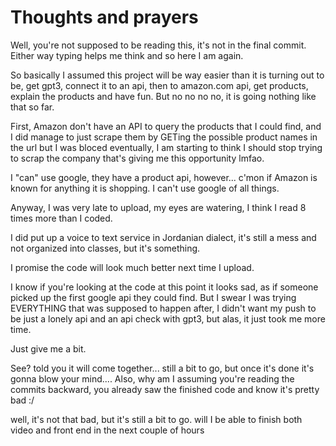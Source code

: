 # Thoughts and prayers

Well, you're not supposed to be reading this, it's not in the final commit. Either way typing helps me think and so here I am again.

So basically I assumed this project will be way easier than it is turning out to be, get gpt3, connect it to an api, then to amazon.com api, get products, explain the products and have fun. But no no no no, it is going nothing like that so far.

First, Amazon don't have an API to query the products that I could find, and I did manage to just scrape them by GETing the possible product names in the url but I was bloced eventually, I am starting to think I should stop trying to scrap the company that's giving me this opportunity lmfao.

I "can" use google, they have a product api, however... c'mon if Amazon is known for anything it is shopping. I can't use google of all things.

Anyway, I was very late to upload, my eyes are watering, I think I read 8 times more than I coded.

I did put up a voice to text service in Jordanian dialect, it's still a mess and not organized into classes, but it's something.

I promise the code will look much better next time I upload.

I know if you're looking at the code at this point it looks sad, as if someone picked up the first google api they could find. But I swear I was trying EVERYTHING that was supposed to happen after, I didn't want my push to be just a lonely api and an api check with gpt3, but alas, it just took me more time.

Just give me a bit.


See? told you it will come together... still a bit to go, but once it's done it's gonna blow your mind....
Also, why am I assuming you're reading the commits backward, you already saw the finished code and know it's pretty bad :/


well,  it's not that bad, but it's still a bit to go.
will I be able to finish both video and front end in the next couple of hours
